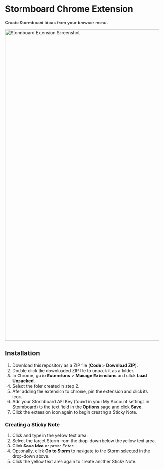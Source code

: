 # Stormboard Chrome Extension

Create Stormboard ideas from your browser menu.

<img width="1017" alt="Stormboard Extension Screenshot" src="https://user-images.githubusercontent.com/2923839/205201479-958de239-ebf8-4bde-a975-08d414801219.png">

## Installation

1. Download this repository as a ZIP file (**Code** > **Download ZIP**).
2. Double click the downloaded ZIP file to unpack it as a folder.
3. In Chrome, go to **Extensions** > **Manage Extensions** and click **Load Unpacked**.
4. Select the foler created in step 2.
5. Afer adding the extension to chrome, pin the extension and click its icon.
6. Add your Stormboard API Key (found in your My Account settings in Stormboard) to the text field in the **Options** page and click **Save**.
7. Click the extension icon again to begin creating a Sticky Note.

### Creating a Sticky Note

1. Click and type in the yellow text area.
2. Select the target Storm from the drop-down below the yellow text area.
3. Click **Save Idea** or press _Enter_.
4. Optionally, click **Go to Storm** to navigate to the Storm selected in the drop-down above.
5. Click the yellow text area again to create another Sticky Note.
